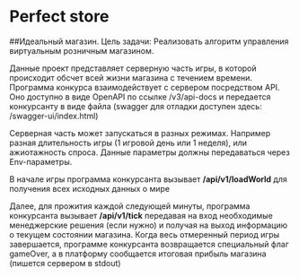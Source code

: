 # Perfect store

##Идеальный магазин. Цель задачи: Реализовать алгоритм управления виртуальным розничным магазином.

Данные проект представляет серверную часть игры, в которой происходит обсчет всей жизни магазина с течением времени. 
Программа конкурса взаимодействует с сервером посредством API. Оно доступно в виде OpenAPI по ссылке /v3/api-docs и передается конкурсанту в виде файла (swagger для отладки доступен здесь: /swagger-ui/index.html)

Серверная часть может запускаться в разных режимах. Например разная длительность игры (1 игровой день или 1 неделя), или ажиотажность спроса. Данные параметры должны передаваться через Env-параметры.

В начале игры программа конкурсанта вызывает **/api/v1/loadWorld** для получения всех исходных данных о мире

Далее, для прожития каждой следующей минуты, программа конкурсанта вызывает **/api/v1/tick** передавая на вход необходимые менеджерские решения (если нужно) и получая на выход информацию о текущем состоянии магазина. Когда весь отмеренный период игры завершается, программе конкурсанта возвращается специальный флаг gameOver, а в платформу сообщается итоговая прибыль магазина (пишется сервером в stdout)



